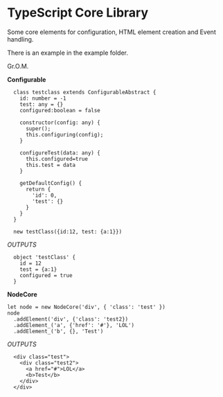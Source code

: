 # TypeScript Core Library

Some core elements for configuration, HTML element creation and Event handling.

There is an example in the example folder.

Gr.O.M.

**Configurable**
```
  class testclass extends ConfigurableAbstract {
    id: number = -1
    test: any = {}
    configured:boolean = false
    
    constructor(config: any) {
      super();
      this.configuring(config);
    }

    configureTest(data: any) {
      this.configured=true
      this.test = data
    }

    getDefaultConfig() {
      return {
        'id': 0,
        'test': {}
      }
    }
  }

  new testClass({id:12, test: {a:1}})
```
*OUTPUTS*
```
  object 'testClass' {
    id = 12
    test = {a:1}
    configured = true
  }
```

**NodeCore**
```
let node = new NodeCore('div', { 'class': 'test' })
node
  .addElement('div', {'class': 'test2})
  .addElement_('a', {'href': '#'}, 'LOL')
  .addElement_('b', {}, 'Test')
```
*OUTPUTS*
```
  <div class="test">
    <div class="test2">
      <a href="#">LOL</a>
      <b>Test</b>
    </div>
  </div>
```